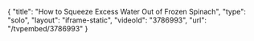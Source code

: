 {
    "title": "How to Squeeze Excess Water Out of Frozen Spinach",
    "type": "solo",
    "layout": "iframe-static",
    "videoId": "3786993",
    "url": "\/tvpembed\/3786993"
}